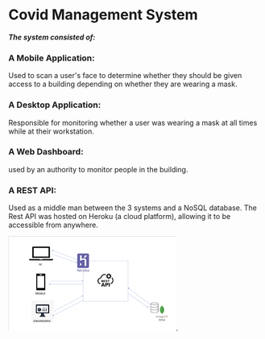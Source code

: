 # Covid Management System
**_The system consisted of:_**
### A Mobile Application: 
Used to scan a user's face to determine whether they should be given access to a building depending on whether they are wearing a mask.
### A Desktop Application: 
Responsible for monitoring whether a user was wearing a mask at all times while at their workstation.
### A Web Dashboard: 
used by an authority to monitor people in the building.
### A REST API: 
Used as a middle man between the 3 systems and a NoSQL database. The Rest API was hosted on Heroku (a cloud platform), allowing it to be accessible from anywhere.

![System Architecture](https://github.com/TakudzwaMzembegwa/CovidManagement/blob/main/Assets/Images/architecture.png).
